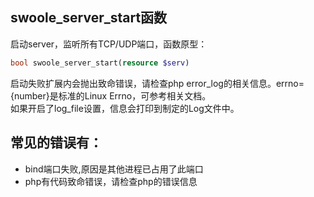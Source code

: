 swoole_server_start函数
-----
启动server，监听所有TCP/UDP端口，函数原型：
```php
bool swoole_server_start(resource $serv)
```
启动失败扩展内会抛出致命错误，请检查php error_log的相关信息。errno={number}是标准的Linux Errno，可参考相关文档。  
如果开启了log_file设置，信息会打印到制定的Log文件中。

常见的错误有：
-----
* bind端口失败,原因是其他进程已占用了此端口
* php有代码致命错误，请检查php的错误信息


